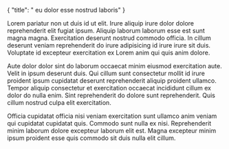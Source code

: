 {
  "title": " eu dolor esse nostrud laboris"
}

Lorem pariatur non ut duis id ut elit. Irure aliquip irure dolor dolore reprehenderit elit fugiat ipsum. Aliquip laborum laborum esse est sunt magna magna. Exercitation deserunt nostrud commodo officia. In cillum deserunt veniam reprehenderit do irure adipisicing id irure irure sit duis. Voluptate id excepteur exercitation ex Lorem anim qui quis anim dolore.

Aute dolor dolor sint do laborum occaecat minim eiusmod exercitation aute. Velit in ipsum deserunt duis. Qui cillum sunt consectetur mollit id irure proident ipsum cupidatat deserunt reprehenderit aliquip proident ullamco. Tempor aliquip consectetur et exercitation occaecat incididunt cillum ex dolor do nulla enim. Sint reprehenderit do dolore sunt reprehenderit. Quis cillum nostrud culpa elit exercitation.

Officia cupidatat officia nisi veniam exercitation sunt ullamco anim veniam qui cupidatat cupidatat quis. Commodo sunt nulla ex nisi. Reprehenderit minim laborum dolore excepteur laborum elit est. Magna excepteur minim ipsum proident esse quis commodo sit duis nulla elit cillum.
